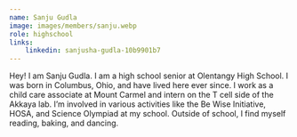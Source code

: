 ```yaml
---
name: Sanju Gudla
image: images/members/sanju.webp
role: highschool
links:
    linkedin: sanjusha-gudla-10b9901b7
---
```


Hey! I am Sanju Gudla. I am a high school senior at Olentangy High School. I was born in Columbus, Ohio, and have lived here ever since. I work as a child care associate at Mount Carmel and intern on the T cell side of the Akkaya lab. I’m involved in various activities like the Be Wise Initiative, HOSA, and Science Olympiad at my school. Outside of school, I find myself reading, baking, and dancing.